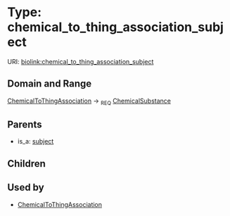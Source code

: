 
# Type: chemical_to_thing_association_subject




URI: [biolink:chemical_to_thing_association_subject](https://w3id.org/biolink/vocab/chemical_to_thing_association_subject)


## Domain and Range

[ChemicalToThingAssociation](ChemicalToThingAssociation.md) ->  <sub>REQ</sub> [ChemicalSubstance](ChemicalSubstance.md)

## Parents

 *  is_a: [subject](subject.md)

## Children


## Used by

 * [ChemicalToThingAssociation](ChemicalToThingAssociation.md)
